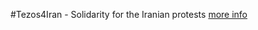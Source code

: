 #Tezos4Iran - Solidarity for the Iranian protests
[more info](https://github.com/teia-community/teia-docs/wiki/Tezos-for-Iran)
